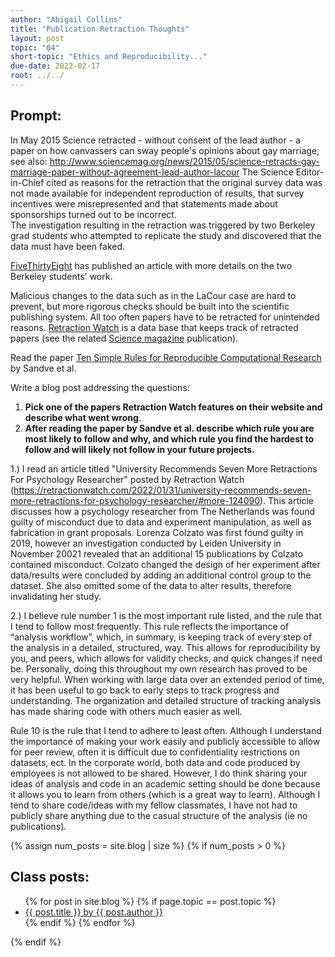 ```yaml
---
author: "Abigail Collins"
title: "Publication Retraction Thoughts"
layout: post
topic: "04"
short-topic: "Ethics and Reproducibility..."
due-date: 2022-02-17
root: ../../
---
```



## Prompt:

In May 2015 Science retracted - without consent of the lead author - a paper on  how canvassers can sway people's opinions about gay marriage, 
see also: http://www.sciencemag.org/news/2015/05/science-retracts-gay-marriage-paper-without-agreement-lead-author-lacour
The Science Editor-in-Chief cited as reasons for the retraction that the original survey data was not made available for independent reproduction of results, that survey incentives were misrepresented and that statements made about sponsorships turned out to be incorrect.<br>
The investigation resulting in the retraction was triggered by two  Berkeley grad students who attempted to replicate the study and discovered that the data must have been faked.
 
[FiveThirtyEight](https://fivethirtyeight.com/features/how-two-grad-students-uncovered-michael-lacour-fraud-and-a-way-to-change-opinions-on-transgender-rights/) has published an article with more details on the two Berkeley students' work.

Malicious changes to the data such as in the LaCour case are hard to prevent, but more rigorous checks should be built into the scientific publishing system. All too often papers have to be retracted for unintended reasons. [Retraction Watch](https://retractionwatch.com/) is a data base that keeps track of retracted papers (see the related [Science magazine](https://www.sciencemag.org/news/2018/10/what-massive-database-retracted-papers-reveals-about-science-publishing-s-death-penalty) publication). 

Read the paper [Ten Simple Rules for Reproducible Computational Research](https://journals.plos.org/ploscompbiol/article?id=10.1371/journal.pcbi.1003285) by Sandve et al.


Write a blog post addressing the questions: 

1. **Pick one of the papers Retraction Watch features on their website and describe what went wrong**. 
2. **After reading the paper by Sandve et al. describe which rule you are most likely to follow and why, and which rule you find the hardest to follow and will likely not follow in your future projects.**

1.) I read an article titled "University Recommends Seven More Retractions For Psychology Researcher" posted by Retraction Watch (https://retractionwatch.com/2022/01/31/university-recommends-seven-more-retractions-for-psychology-researcher/#more-124090). This article discusses how a psychology researcher from The Netherlands was found guilty of misconduct due to data and experiment manipulation, as well as fabrication in grant proposals. Lorenza Colzato was first found guilty in 2019, however an investigation conducted by Leiden University in November 20021 revealed that an additional 15 publications by Colzato contained misconduct. Colzato changed the design of her experiment after data/results were concluded by adding an additional control group to the dataset. She also omitted some of the data to alter results, therefore invalidating her study.


2.)	I believe rule number 1 is the most important rule listed, and the rule that I tend to follow most frequently. This rule reflects the importance of “analysis workflow”, which, in summary, is keeping track of every step of the analysis in a detailed, structured, way. This allows for reproducibility by you, and peers, which allows for validity checks, and quick changes if need be. Personally, doing this throughout my own research has proved to be very helpful. When working with large data over an extended period of time, it has been useful to go back to early steps to track progress and understanding. The organization and detailed structure of tracking analysis has made sharing code with others much easier as well. 

Rule 10 is the rule that I tend to adhere to least often. Although I understand the importance of making your work easily and publicly accessible to allow for peer review, often it is difficult due to confidentiality restrictions on datasets, ect. In the corporate world, both data and code produced by employees is not allowed to be shared. However, I do think sharing your ideas of analysis and code in an academic setting should be done because it allows you to learn from others (which is a great way to learn). Although I tend to share code/ideas with my fellow classmates, I have not had to publicly share anything due to the casual structure of the analysis (ie no publications).





{% assign num_posts = site.blog | size %}
{% if num_posts > 0 %}
## Class posts:

<ul>
{% for post in site.blog %}
  {% if page.topic == post.topic %}
  <li><a href="{{ post.url }}">{{ post.title }} by {{ post.author }}</a></li>
  {% endif %}
{% endfor %}
</ul>
{% endif %}
